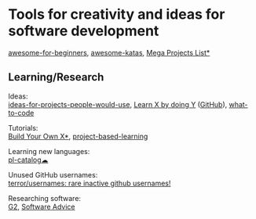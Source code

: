 
# Tools for creativity and ideas for software development

[awesome-for-beginners](https://github.com/MunGell/awesome-for-beginners),
[awesome-katas](https://github.com/gamontal/awesome-katas),
[Mega Projects List*](https://github.com/karan/Projects/)

## Learning/Research

Ideas:  
[ideas-for-projects-people-would-use](https://github.com/Divide-By-0/ideas-for-projects-people-would-use),
[Learn X by doing Y](https://aquadzn.github.io/learn-x-by-doing-y/) ([GitHub](https://github.com/aquadzn/learn-x-by-doing-y)),
[what-to-code](https://github.com/joereynolds/what-to-code)

Tutorials:  
[Build Your Own X*](https://github.com/codecrafters-io/build-your-own-x),
[project-based-learning](https://github.com/practical-tutorials/project-based-learning)

Learning new languages:  
[pl-catalog☁](https://github.com/prathyvsh/pl-catalog)

Unused GitHub usernames:  
[terror/usernames: rare inactive github usernames!](https://github.com/terror/usernames)

Researching software:  
[G2](https://www.g2.com/),
[Software Advice](https://www.softwareadvice.com/)
